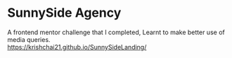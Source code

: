 # SunnySide Agency  
A frontend mentor challenge that I completed, Learnt to make better use of media queries.  
https://krishchai21.github.io/SunnySideLanding/
